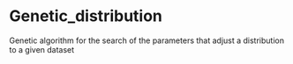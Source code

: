 # Genetic_distribution
Genetic algorithm for the search of the parameters that adjust a distribution to a given dataset
